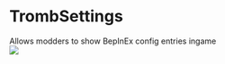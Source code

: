 # TrombSettings
Allows modders to show BepInEx config entries ingame    
<img src="https://imgur.com/9ZWj9Ez.jpg"/>
